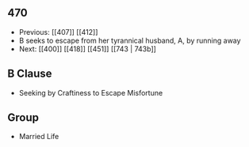 ## 470
- Previous: [[407]] [[412]] 
- B seeks to escape from her tyrannical husband, A, by running away
- Next: [[400]] [[418]] [[451]] [[743 | 743b]] 

## B Clause
- Seeking by Craftiness to Escape Misfortune

## Group
- Married Life

